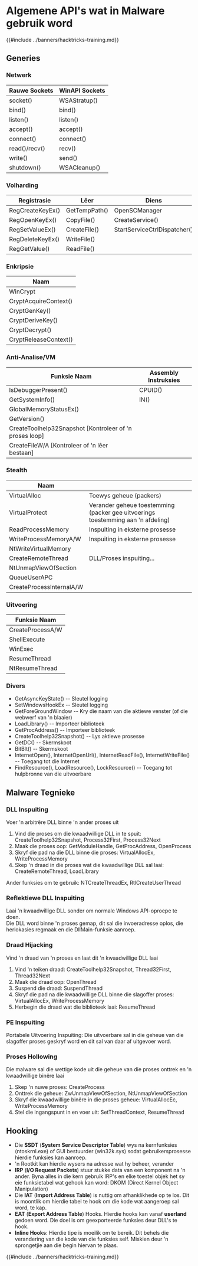 # Algemene API's wat in Malware gebruik word

{{#include ../banners/hacktricks-training.md}}

## Generies

### Netwerk

| Rauwe Sockets   | WinAPI Sockets |
| ------------- | -------------- |
| socket()      | WSAStratup()   |
| bind()        | bind()         |
| listen()      | listen()       |
| accept()      | accept()       |
| connect()     | connect()      |
| read()/recv() | recv()         |
| write()       | send()         |
| shutdown()    | WSACleanup()   |

### Volharding

| Registrasie         | Lêer          | Diens                      |
| ---------------- | ------------- | ---------------------------- |
| RegCreateKeyEx() | GetTempPath() | OpenSCManager                |
| RegOpenKeyEx()   | CopyFile()    | CreateService()              |
| RegSetValueEx()  | CreateFile()  | StartServiceCtrlDispatcher() |
| RegDeleteKeyEx() | WriteFile()   |                              |
| RegGetValue()    | ReadFile()    |                              |

### Enkripsie

| Naam                  |
| --------------------- |
| WinCrypt              |
| CryptAcquireContext() |
| CryptGenKey()         |
| CryptDeriveKey()      |
| CryptDecrypt()        |
| CryptReleaseContext() |

### Anti-Analise/VM

| Funksie Naam                                             | Assembly Instruksies |
| --------------------------------------------------------- | --------------------- |
| IsDebuggerPresent()                                       | CPUID()               |
| GetSystemInfo()                                           | IN()                  |
| GlobalMemoryStatusEx()                                    |                       |
| GetVersion()                                              |                       |
| CreateToolhelp32Snapshot \[Kontroleer of 'n proses loop] |                       |
| CreateFileW/A \[Kontroleer of 'n lêer bestaan]           |                       |

### Stealth

| Naam                     |                                                                            |
| ------------------------ | -------------------------------------------------------------------------- |
| VirtualAlloc             | Toewys geheue (packers)                                                   |
| VirtualProtect           | Verander geheue toestemming (packer gee uitvoerings toestemming aan 'n afdeling) |
| ReadProcessMemory        | Inspuiting in eksterne prosesse                                          |
| WriteProcessMemoryA/W    | Inspuiting in eksterne prosesse                                          |
| NtWriteVirtualMemory     |                                                                            |
| CreateRemoteThread       | DLL/Proses inspuiting...                                                   |
| NtUnmapViewOfSection     |                                                                            |
| QueueUserAPC             |                                                                            |
| CreateProcessInternalA/W |                                                                            |

### Uitvoering

| Funksie Naam    |
| ---------------- |
| CreateProcessA/W |
| ShellExecute     |
| WinExec          |
| ResumeThread     |
| NtResumeThread   |

### Divers

- GetAsyncKeyState() -- Sleutel logging
- SetWindowsHookEx -- Sleutel logging
- GetForeGroundWindow -- Kry die naam van die aktiewe venster (of die webwerf van 'n blaaier)
- LoadLibrary() -- Importeer biblioteek
- GetProcAddress() -- Importeer biblioteek
- CreateToolhelp32Snapshot() -- Lys aktiewe prosesse
- GetDC() -- Skermskoot
- BitBlt() -- Skermskoot
- InternetOpen(), InternetOpenUrl(), InternetReadFile(), InternetWriteFile() -- Toegang tot die Internet
- FindResource(), LoadResource(), LockResource() -- Toegang tot hulpbronne van die uitvoerbare

## Malware Tegnieke

### DLL Inspuiting

Voer 'n arbitrêre DLL binne 'n ander proses uit

1. Vind die proses om die kwaadwillige DLL in te spuit: CreateToolhelp32Snapshot, Process32First, Process32Next
2. Maak die proses oop: GetModuleHandle, GetProcAddress, OpenProcess
3. Skryf die pad na die DLL binne die proses: VirtualAllocEx, WriteProcessMemory
4. Skep 'n draad in die proses wat die kwaadwillige DLL sal laai: CreateRemoteThread, LoadLibrary

Ander funksies om te gebruik: NTCreateThreadEx, RtlCreateUserThread

### Reflektiewe DLL Inspuiting

Laai 'n kwaadwillige DLL sonder om normale Windows API-oproepe te doen.\
Die DLL word binne 'n proses gemap, dit sal die invoeradresse oplos, die herlokasies regmaak en die DllMain-funksie aanroep.

### Draad Hijacking

Vind 'n draad van 'n proses en laat dit 'n kwaadwillige DLL laai

1. Vind 'n teiken draad: CreateToolhelp32Snapshot, Thread32First, Thread32Next
2. Maak die draad oop: OpenThread
3. Suspend die draad: SuspendThread
4. Skryf die pad na die kwaadwillige DLL binne die slagoffer proses: VirtualAllocEx, WriteProcessMemory
5. Herbegin die draad wat die biblioteek laai: ResumeThread

### PE Inspuiting

Portabele Uitvoering Inspuiting: Die uitvoerbare sal in die geheue van die slagoffer proses geskryf word en dit sal van daar af uitgevoer word.

### Proses Hollowing

Die malware sal die wettige kode uit die geheue van die proses onttrek en 'n kwaadwillige binêre laai

1. Skep 'n nuwe proses: CreateProcess
2. Onttrek die geheue: ZwUnmapViewOfSection, NtUnmapViewOfSection
3. Skryf die kwaadwillige binêre in die proses geheue: VirtualAllocEc, WriteProcessMemory
4. Stel die ingangspunt in en voer uit: SetThreadContext, ResumeThread

## Hooking

- Die **SSDT** (**System Service Descriptor Table**) wys na kernfunksies (ntoskrnl.exe) of GUI bestuurder (win32k.sys) sodat gebruikersprosesse hierdie funksies kan aanroep.
- 'n Rootkit kan hierdie wysers na adresse wat hy beheer, verander
- **IRP** (**I/O Request Packets**) stuur stukke data van een komponent na 'n ander. Byna alles in die kern gebruik IRP's en elke toestel objek het sy eie funksietabel wat gehook kan word: DKOM (Direct Kernel Object Manipulation)
- Die **IAT** (**Import Address Table**) is nuttig om afhanklikhede op te los. Dit is moontlik om hierdie tabel te hook om die kode wat aangeroep sal word, te kap.
- **EAT** (**Export Address Table**) Hooks. Hierdie hooks kan vanaf **userland** gedoen word. Die doel is om geexporteerde funksies deur DLL's te hook.
- **Inline Hooks**: Hierdie tipe is moeilik om te bereik. Dit behels die verandering van die kode van die funksies self. Miskien deur 'n sprongetjie aan die begin hiervan te plaas.

{{#include ../banners/hacktricks-training.md}}
